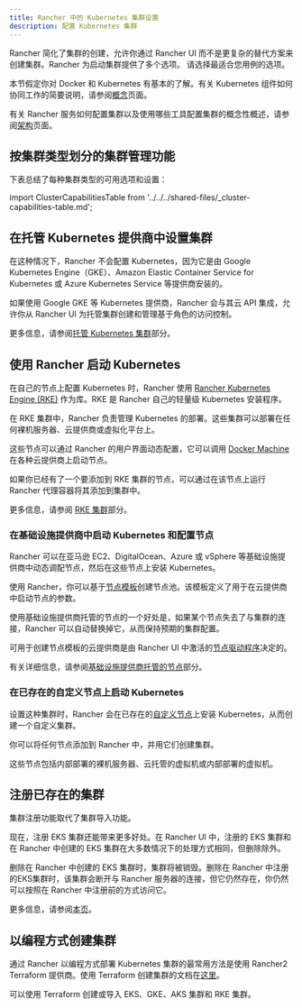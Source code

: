 ```yaml
---
title: Rancher 中的 Kubernetes 集群设置
description: 配置 Kubernetes 集群
---
```


<head>
  <link rel="canonical" href="https://ranchermanager.docs.rancher.com/zh/how-to-guides/new-user-guides/kubernetes-clusters-in-rancher-setup"/>
</head>

Rancher 简化了集群的创建，允许你通过 Rancher UI 而不是更复杂的替代方案来创建集群。Rancher 为启动集群提供了多个选项。 请选择最适合您用例的选项。

本节假定你对 Docker 和 Kubernetes 有基本的了解。有关 Kubernetes 组件如何协同工作的简要说明，请参阅[概念](../about-rancher/concepts.md)页面。

有关 Rancher 服务如何配置集群以及使用哪些工具配置集群的概念性概述，请参阅[架构](../about-rancher/architecture/architecture.md)页面。

## 按集群类型划分的集群管理功能

下表总结了每种集群类型的可用选项和设置：

import ClusterCapabilitiesTable from '../../../shared-files/\_cluster-capabilities-table.md';

<ClusterCapabilitiesTable />

## 在托管 Kubernetes 提供商中设置集群

在这种情况下，Rancher 不会配置 Kubernetes，因为它是由 Google Kubernetes Engine（GKE）、Amazon Elastic Container Service for Kubernetes 或 Azure Kubernetes Service 等提供商安装的。

如果使用 Google GKE 等 Kubernetes 提供商，Rancher 会与其云 API 集成，允许你从 Rancher UI 为托管集群创建和管理基于角色的访问控制。

更多信息，请参阅[托管 Kubernetes 集群](hosted-kubernetes/hosted-kubernetes.md)部分。

## 使用 Rancher 启动 Kubernetes

在自己的节点上配置 Kubernetes 时，Rancher 使用 [Rancher Kubernetes Engine (RKE)](https://rancher.com/docs/rke/latest/en/) 作为库。RKE 是 Rancher 自己的轻量级 Kubernetes 安装程序。

在 RKE 集群中，Rancher 负责管理 Kubernetes 的部署。这些集群可以部署在任何裸机服务器、云提供商或虚拟化平台上。

这些节点可以通过 Rancher 的用户界面动态配置，它可以调用 [Docker Machine](https://docs.docker.com/machine/) 在各种云提供商上启动节点。

如果你已经有了一个要添加到 RKE 集群的节点，可以通过在该节点上运行 Rancher 代理容器将其添加到集群中。

更多信息，请参阅 [RKE 集群](launch-kubernetes-with-rancher.md)部分。

### 在基础设施提供商中启动 Kubernetes 和配置节点

Rancher 可以在亚马逊 EC2、DigitalOcean、Azure 或 vSphere 等基础设施提供商中动态调配节点，然后在这些节点上安装 Kubernetes。

使用 Rancher，你可以基于[节点模板](infra-providers/infra-providers.md#节点模板)创建节点池。该模板定义了用于在云提供商中启动节点的参数。

使用基础设施提供商托管的节点的一个好处是，如果某个节点失去了与集群的连接，Rancher 可以自动替换掉它，从而保持预期的集群配置。

可用于创建节点模板的云提供商是由 Rancher UI 中激活的[节点驱动程序](infra-providers/infra-providers.md#主机驱动)决定的。

有关详细信息，请参阅[基础设施提供商托管的节点](infra-providers/infra-providers.md)部分。

### 在已存在的自定义节点上启动 Kubernetes

设置这种集群时，Rancher 会在已存在的[自定义节点](custom-clusters/custom-clusters.md)上安装 Kubernetes，从而创建一个自定义集群。

你可以将任何节点添加到 Rancher 中，并用它们创建集群。

这些节点包括内部部署的裸机服务器、云托管的虚拟机或内部部署的虚拟机。

## 注册已存在的集群

集群注册功能取代了集群导入功能。

现在，注册 EKS 集群还能带来更多好处。在 Rancher UI 中，注册的 EKS 集群和在 Rancher 中创建的 EKS 集群在大多数情况下的处理方式相同，但删除除外。

删除在 Rancher 中创建的 EKS 集群时，集群将被销毁。删除在 Rancher 中注册的EKS集群时，该集群会断开与 Rancher 服务器的连接，但它仍然存在，你仍然可以按照在 Rancher 中注册前的方式访问它。

更多信息，请参阅[本页](register-existing-clusters.md)。

## 以编程方式创建集群

通过 Rancher 以编程方式部署 Kubernetes 集群的最常用方法是使用 Rancher2 Terraform 提供商。使用 Terraform 创建集群的文档在[这里](https://registry.terraform.io/providers/rancher/rancher2/latest/docs/resources/cluster)。

可以使用 Terraform 创建或导入 EKS、GKE、AKS 集群和 RKE 集群。
